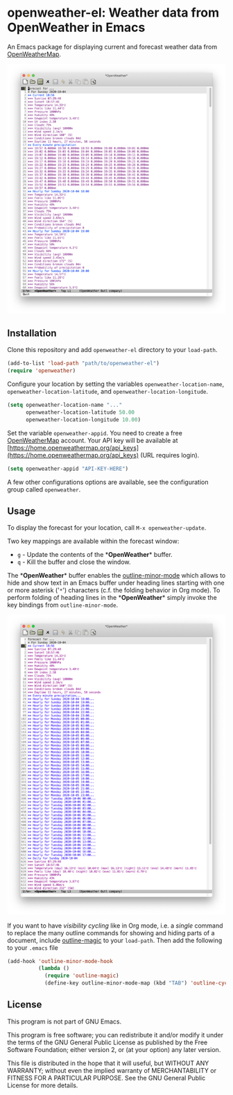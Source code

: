 #  openweather-el: Weather data from OpenWeather in Emacs

An Emacs package for displaying current and forecast weather data from
[OpenWeatherMap](https://openweathermap.org/).

![OpenWeather forecast](./openweather-forecast.png)

## Installation

Clone this repository and add `openweather-el` directory to your `load-path`.
```cl
(add-to-list 'load-path "path/to/openweather-el")
(require 'openweather)
```
Configure your location by setting the variables `openweather-location-name`,
`openweather-location-latitude`, and `openweather-location-longitude`.
```cl
(setq openweather-location-name "..."
      openweather-location-latitude 50.00
      openweather-location-longitude 10.00)
```
Set the variable `openweather-appid`. You need to create a free
[OpenWeatherMap](https://www.openweathermap.org) account. Your API key will be available at
[https://home.openweathermap.org/api_keys](https://home.openweathermap.org/api_keys)
(URL requires login).
```cl
(setq openweather-appid "API-KEY-HERE")
```
A few other configurations options are available, see the configuration group called `openweather`.

## Usage

To display the forecast for your location, call `M-x openweather-update`.

Two key mappings are available within the forecast window:

* `g` - Update the contents of the \***OpenWeather**\* buffer.
* `q` - Kill the buffer and close the window.

The \***OpenWeather**\* buffer enables the [outline-minor-mode](http://wikemacs.org/wiki/Outline)
which allows to hide and show text in an Emacs buffer under heading lines starting with one or
more asterisk ('`*`') characters (c.f. the folding behavior in Org mode). To perform folding of
heading lines in the \***OpenWeather**\* simply invoke the key bindings from `outline-minor-mode`.

![OpenWeather forecast folded](./openweather-forecast-folded.png)

If you want to have *visibility cycling* like in Org mode, i.e. a *single* command to replace the
many outline commands for showing and hiding parts of a document, include
[outline-magic](http://staff.science.uva.nl/~dominik/Tools/outline-magic.el) to your `load-path`.
Then add the following to your `.emacs` file
```cl
(add-hook 'outline-minor-mode-hook
          (lambda ()
            (require 'outline-magic)
            (define-key outline-minor-mode-map (kbd "TAB") 'outline-cycle)))
```

## License

This program is not part of GNU Emacs.

This program is free software; you can redistribute it and/or modify it under the terms of the
GNU General Public License as published by the Free Software Foundation; either version 2, or (at
your option) any later version.

This file is distributed in the hope that it will useful, but WITHOUT ANY WARRANTY; without even the
implied warranty of MERCHANTABILITY or FITNESS FOR A PARTICULAR PURPOSE. See the GNU General Public
License for more details.

